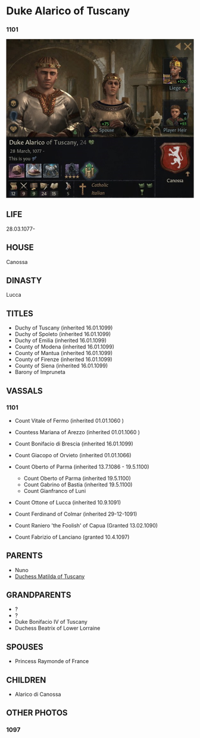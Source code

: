# Duke Alarico of Tuscany

### 1101

![Alarico_Matilda_Canossa_1101](i/alarico_matilda_canossa_1101.jpg)

## LIFE

28.03.1077-

## HOUSE

Canossa

## DINASTY

Lucca

## TITLES 

- Duchy of Tuscany (inherited 16.01.1099)
- Duchy of Spoleto (inherited 16.01.1099)
- Duchy of Emilia (inherited 16.01.1099)
- County of Modena (inherited 16.01.1099)
- County of Mantua (inherited 16.01.1099)
- County of Firenze (inherited 16.01.1099)
- County of Siena (inherited 16.01.1099)
- Barony of Impruneta

## VASSALS

### 1101

- Count Vitale of Fermo (inherited 01.01.1060 )

- Countess Mariana of Arezzo (inherited 01.01.1060 )

- Count Bonifacio di Brescia (inherited 16.01.1099)

- Count Giacopo of Orvieto (inherited 01.01.1066)

- Count Oberto of Parma (inherited 13.7.1086 - 19.5.1100)

  - Count Oberto of Parma (inherited 19.5.1100)
  - Count Gabrino of Bastia (inherited 19.5.1100)
  - Count Gianfranco of Luni

- Count Ottone of Lucca (inherited 10.9.1091)

- Count Ferdinand of Colmar (inherited 29-12-1091)

- Count Raniero 'the Foolish' of Capua (Granted 13.02.1090)

- Count Fabrizio  of Lanciano (granted 10.4.1097)

  

## PARENTS

- Nuno
- [Duchess Matilda of Tuscany](matilda_bonifacio_canossa_1046.md)

## GRANDPARENTS

- ?
- ?
- Duke Bonifacio IV of Tuscany
- Duchess Beatrix of Lower Lorraine

## SPOUSES

- Princess Raymonde of France

## CHILDREN

- Alarico di Canossa

## OTHER PHOTOS

### 1097

